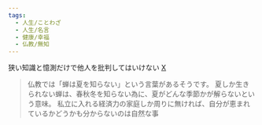 ```yaml
---
tags:
  - 人生/ことわざ
  - 人生/名言
  - 健康/幸福
  - 仏教/無知
---
```

狭い知識と憶測だけで他人を批判してはいけない
[X](https://x.com/Y59140162/status/1896004536722231601)

>仏教では「蝉は夏を知らない」という言葉があるそうです。 夏しか生きられない蝉は、春秋冬を知らない為に、夏がどんな季節かが解らないという意味。 私立に入れる経済力の家庭しか周りに無ければ、自分が恵まれているかどうかも分からないのは自然な事

